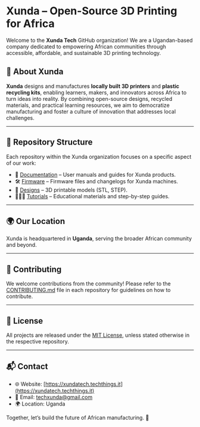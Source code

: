 # Xunda – Open-Source 3D Printing for Africa

Welcome to the **Xunda Tech** GitHub organization! We are a Ugandan-based company dedicated to empowering African communities through accessible, affordable, and sustainable 3D printing technology.

## 🧭 About Xunda

**Xunda** designs and manufactures **locally built 3D printers** and **plastic recycling kits**, enabling learners, makers, and innovators across Africa to turn ideas into reality. By combining open-source designs, recycled materials, and practical learning resources, we aim to democratize manufacturing and foster a culture of innovation that addresses local challenges.

---

## 📂 Repository Structure

Each repository within the Xunda organization focuses on a specific aspect of our work:

- 📘 [Documentation](https://github.com/Xunda3D/Documentation) – User manuals and guides for Xunda products.
- 🛠️ [Firmware](https://github.com/Xunda3D/Firmware) – Firmware files and changelogs for Xunda machines.
- 🎨 [Designs](https://github.com/Xunda3D/Designs) – 3D printable models (STL, STEP).
- 🧑🏽‍🏫 [Tutorials](https://github.com/Xunda3D/Tutorials) – Educational materials and step-by-step guides.

---

## 🌍 Our Location

Xunda is headquartered in **Uganda**, serving the broader African community and beyond.

---

## 🤝 Contributing

We welcome contributions from the community! Please refer to the [CONTRIBUTING.md](CONTRIBUTING.md) file in each repository for guidelines on how to contribute.

---

## 📄 License

All projects are released under the [MIT License](LICENSE), unless stated otherwise in the respective repository.

---

## 📬 Contact

- 🌐 Website: [https://xundatech.techthings.it](https://xundatech.techthings.it)
- 📧 Email: [techxunda@gmail.com](mailto:techxunda@gmail.com)
- 🌍 Location: Uganda

Together, let’s build the future of African manufacturing. 🚀
